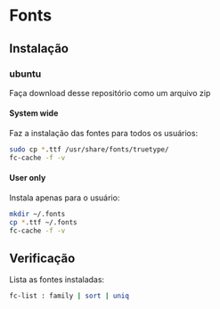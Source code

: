 # Fonts

## Instalação

### ubuntu

Faça download desse repositório como um arquivo zip

#### System wide

Faz a instalação das fontes para todos os usuários: 

```bash
sudo cp *.ttf /usr/share/fonts/truetype/
fc-cache -f -v
```

#### User only

Instala apenas para o usuário:

```bash
mkdir ~/.fonts
cp *.ttf ~/.fonts
fc-cache -f -v
```

## Verificação 

Lista as fontes instaladas:

```bash
fc-list : family | sort | uniq
```

